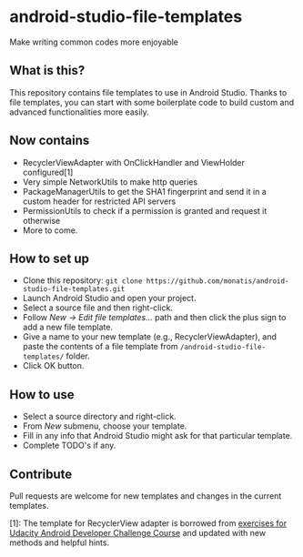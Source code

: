 # android-studio-file-templates
Make writing common codes more enjoyable

## What is this?

This repository contains file templates to use in Android Studio. Thanks to file templates, you can start with some boilerplate code to build custom and  advanced functionalities more easily.

## Now contains
* RecyclerViewAdapter with OnClickHandler and ViewHolder configured[1]
* Very simple NetworkUtils to make http queries
* PackageManagerUtils to get the SHA1 fingerprint and send it in a custom header for restricted API servers
* PermissionUtils to check if a permission is granted and request it otherwise
* More to come.

## How to set up

* Clone this repository: `git clone https://github.com/monatis/android-studio-file-templates.git`
* Launch Android Studio and open your project.
* Select a source file and then right-click.
* Follow *New -> Edit file templates...* path and then click the plus sign to add a new file template.
* Give a name to your new template (e.g., RecyclerViewAdapter), and paste the contents of a file template from `/android-studio-file-templates/` folder.
* Click OK button.

## How to use

* Select a source directory and right-click.
* From *New* submenu, choose your template.
* Fill in any info that Android Studio might ask for that particular template.
* Complete TODO's if any.

## Contribute

Pull requests are welcome for new templates  and changes in the current templates.

[1]: The template for  RecyclerView adapter is borrowed  from [exercises for Udacity Android Developer Challenge Course](https://github.com/monatis/ud851-Exercises) and updated with new methods and helpful hints.